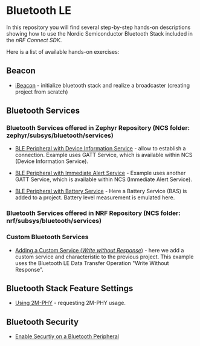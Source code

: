 # Bluetooth LE

In this repository you will find several step-by-step hands-on descriptions showing how to use the Nordic Semiconductor Bluetooth Stack included in the _nRF Connect SDK_. 

Here is a list of available hands-on exercises:

## Beacon

- [iBeacon](doc/NCSv2.5.2_01_Beacon.md) - initialize bluetooth stack and realize a broadcaster (creating project from scratch)

## Bluetooth Services

### Bluetooth Services offered in Zephyr Repository (NCS folder: zephyr/subsys/bluetooth/services)

- [BLE Peripheral with Device Information Service](doc/NCSv2.5.0_02_peripheral_Service_DeviceInformation.md) - allow to establish a connection. Example uses GATT Service, which is available within NCS (Device Information Service).

- [BLE Peripheral with Immediate Alert Service](doc/NCSv2.5.0_02a_peripheral_Service_ImmediateAlert.md) - Example uses another GATT Service, which is available within NCS (Immediate Alert Service).

- [BLE Peripheral with Battery Service](doc/NCSv2.5.0_02b_peripheral_Service_Battery.md) - Here a Battery Service (BAS) is added to a project. Battery level measurement is emulated here.

### Bluetooth Services offered in NRF Repository (NCS folder: nrf/subsys/bluetooth/services)

### Custom Bluetooth Services

- [Adding a Custom Service (_Write without Response_)](doc/NCSv2.5.0_03_peripheral_CustomService.md) - here we add a custom service and characteristic to the previous project. This example uses the Bluetooth LE Data Transfer Operation "Write Without Response".

## Bluetooth Stack Feature Settings

- [Using 2M-PHY](doc/NCSv2.5.0_06_peripheral_2MPHY.md) - requesting 2M-PHY usage. 

## Bluetooth Security

- [Enable Securtiy on a Bluetooth Peripheral](doc/NCSv2.5.0_10_peripheral_EnableSecurity.md)
